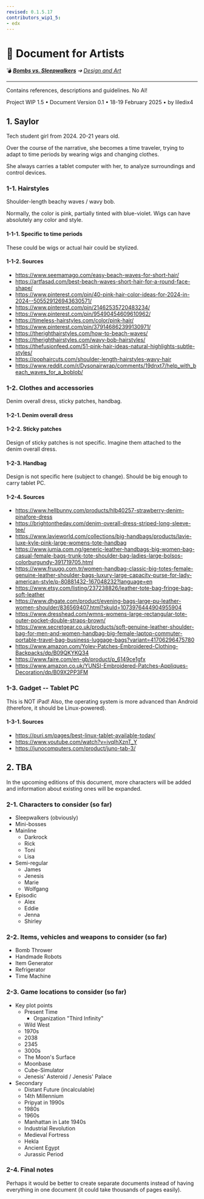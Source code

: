 ```yaml
---
revised: 0.1.5.17
contributors_wip1_5:
- edx
---
```


# 📄 Document for Artists

💣 ***[Bombs vs. Sleepwalkers][home]** ➔ [Design and Art][designart]*

****

Contains references, descriptions and guidelines. No AI!

Project WIP 1.5 • Document Version 0.1 • 18-19 February 2025 • by liledix4

## 1. Saylor

Tech student girl from 2024. 20-21 years old.

Over the course of the narrative, she becomes a time traveler, trying to adapt to time periods by wearing wigs and changing clothes.

She always carries a tablet computer with her, to analyze surroundings and control devices.

### 1-1. Hairstyles

Shoulder-length beachy waves / wavy bob.

Normally, the color is pink, partially tinted with blue-violet. Wigs can have absolutely any color and style.

#### 1-1-1. Specific to time periods

These could be wigs or actual hair could be stylized.

#### 1-1-2. Sources

- <https://www.seemamago.com/easy-beach-waves-for-short-hair/>
- <https://artfasad.com/best-beach-waves-short-hair-for-a-round-face-shape/>
- <https://www.pinterest.com/pin/40-pink-hair-color-ideas-for-2024-in-2024--505529126943630571/>
- <https://www.pinterest.com/pin/21462535720483234/>
- <https://www.pinterest.com/pin/95490454609610962/>
- <https://timeless-hairstyles.com/color/pink-hair/>
- <https://www.pinterest.com/pin/379146862399130971/>
- <https://therighthairstyles.com/how-to-beach-waves/>
- <https://therighthairstyles.com/wavy-bob-hairstyles/>
- <https://thefusionfeed.com/51-pink-hair-ideas-natural-highlights-subtle-styles/>
- <https://pophaircuts.com/shoulder-length-hairstyles-wavy-hair>
- <https://www.reddit.com/r/Dysonairwrap/comments/19dnxt7/help_with_beach_waves_for_a_boblob/>

### 1-2. Clothes and accessories

Denim overall dress, sticky patches, handbag.

#### 1-2-1. Denim overall dress

#### 1-2-2. Sticky patches

Design of sticky patches is not specific. Imagine them attached to the denim overall dress.

#### 1-2-3. Handbag

Design is not specific here (subject to change). Should be big enough to carry tablet PC.

#### 1-2-4. Sources

- <https://www.hellbunny.com/products/hlb40257-strawberry-denim-pinafore-dress>
- <https://brightontheday.com/denim-overall-dress-striped-long-sleeve-tee/>
- <https://www.lavieworld.com/collections/big-handbags/products/lavie-luxe-kyle-pink-large-womens-tote-handbag>
- <https://www.jumia.com.ng/generic-leather-handbags-big-women-bag-casual-female-bags-trunk-tote-shoulder-bag-ladies-large-bolsos-colorburgundy-391719705.html>
- <https://www.fruugo.com.tr/women-handbag-classic-big-totes-female-genuine-leather-shoulder-bags-luxury-large-capacity-purse-for-lady-american-style/p-80881432-167048232?language=en>
- <https://www.etsy.com/listing/237238826/leather-tote-bag-fringe-bag-soft-leather>
- <https://www.dhgate.com/product/evening-bags-large-pu-leather-women-shoulder/836569407.html?skuId=1073976444904955904>
- <https://www.dresshead.com/wmns-womens-large-rectangular-tote-outer-pocket-double-straps-brown/>
- <https://www.secretgear.co.uk/products/soft-genuine-leather-shoulder-bag-for-men-and-women-handbag-big-female-laptop-commuter-portable-travel-bag-business-luggage-bags?variant=41706296475780>
- <https://www.amazon.com/Yolev-Patches-Embroidered-Clothing-Backpacks/dp/B09QKYKQ34>
- <https://www.faire.com/en-gb/product/p_6149ce1gfx>
- <https://www.amazon.co.uk/YUNSI-Embroidered-Patches-Appliques-Decoration/dp/B09X2PP3FM>

### 1-3. Gadget -- Tablet PC

This is NOT iPad! Also, the operating system is more advanced than
Android (therefore, it should be Linux-powered).

#### 1-3-1. Sources

- <https://puri.sm/pages/best-linux-tablet-available-today/>
- <https://www.youtube.com/watch?v=ivqIhXznT_Y>
- <https://junocomputers.com/product/juno-tab-3/>

## 2. TBA

In the upcoming editions of this document, more characters will be added and information about existing ones will be expanded.

### 2-1. Characters to consider (so far)

- Sleepwalkers (obviously)
- Mini-bosses
- Mainline
  - Darkrock
  - Rick
  - Toni
  - Lisa
- Semi-regular
  - James
  - Jenesis
  - Marie
  - Wolfgang
- Episodic
  - Alex
  - Eddie
  - Jenna
  - Shirley

### 2-2. Items, vehicles and weapons to consider (so far)

- Bomb Thrower
- Handmade Robots
- Item Generator
- Refrigerator
- Time Machine

### 2-3. Game locations to consider (so far)

- Key plot points
  - Present Time
    - Organization "Third Infinity"
  - Wild West
  - 1970s
  - 2038
  - 2345
  - 3000s
  - The Moon's Surface
  - Moonbase
  - Cube-Simulator
  - Jenesis' Asteroid / Jenesis' Palace
- Secondary
  - Distant Future (incalculable)
  - 14th Millennium
  - Pripyat in 1990s
  - 1980s
  - 1960s
  - Manhattan in Late 1940s
  - Industrial Revolution
  - Medieval Fortress
  - Hekla
  - Ancient Egypt
  - Jurassic Period

### 2-4. Final notes

Perhaps it would be better to create separate documents instead of having everything in one document (it could take thousands of pages easily).

[home]: /README.md
[designart]: /design_art/readme.md
